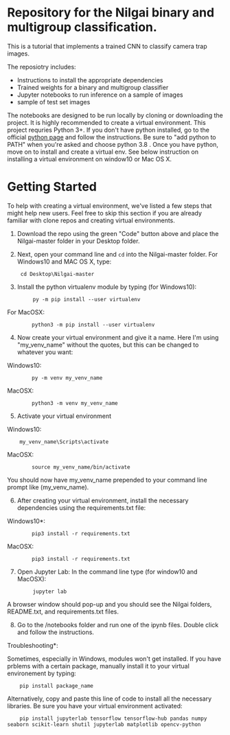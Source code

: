 # Repository for the Nilgai binary and multigroup classification. 

This is a tutorial that implements a trained CNN to classify camera trap images.

The reposiotry includes:
* Instructions to install the appropriate dependencies
* Trained weights for a binary and multigroup classifier
* Jupyter notebooks to run inference on a sample of images
* sample of test set images

The notebooks are designed to be run locally by cloning or downloading the project. It is highly recommended to create a virtual environment. This project requries Python 3+. If you don't have python installed, go to the official [python page](https://www.python.org/downloads/release/python-380/) and follow the instructions. Be sure to "add python to PATH" when you're asked and choose python 3.8 . Once you have python, 
move on to install and create a virtual env. See below instruction on installing a virtual environment on window10 or Mac OS X. 

# Getting Started
To help with creating a virtual environment, we've listed a few steps that might help new users. Feel free to skip this section if you are already familiar with clone repos and creating virtual environments. 

1. Download the repo using the green "Code" button above and place the Nilgai-master folder in your Desktop folder.

2. Next, open your command line and `cd` into the Nilgai-master folder. 
For Windows10 and MAC OS X, type:
	
		cd Desktop\Nilgai-master


3. Install the python virtualenv module by typing (for Windows10):

        	py -m pip install --user virtualenv

For MacOSX:

        	python3 -m pip install --user virtualenv

4. Now create your virtual environment and give it a name. Here I'm using "my_venv_name" without the quotes, but this can be changed
to whatever you want:

Windows10:

        	py -m venv my_venv_name

MacOSX:

        	python3 -m venv my_venv_name

5. Activate your virtual environment

Windows10:

		my_venv_name\Scripts\activate

MacOSX:

        	source my_venv_name/bin/activate

You should now have my_venv_name prepended to your command line prompt like (my_venv_name).


6. After creating your virtual environment, install the necessary dependencies using the requirements.txt file:


Windows10*:

        	pip3 install -r requirements.txt


MacOSX:

       		pip3 install -r requirements.txt


7. Open Jupyter Lab:
In the command line type (for window10 and MacOSX):

        	jupyter lab 
         
        
A browser window should pop-up and you should see the Nilgai folders, README.txt, and requirements.txt files. 

8. Go to the /notebooks folder and run one of the ipynb files. Double click and follow the instructions. 


Troubleshooting*:

Sometimes, especially in Windows, modules won't get installed. If you have prblems with a certain package, manually install it to your virtual environement by typing:

		pip install package_name

Alternatively, copy and paste this line of code to install all the necessary libraries. Be sure you have your virtual environment activated:

		pip install jupyterlab tensorflow tensorflow-hub pandas numpy seaborn scikit-learn shutil jupyterlab matplotlib opencv-python





